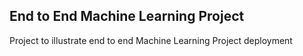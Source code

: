 ## End to End Machine Learning Project
Project to illustrate end to end Machine Learning Project deployment